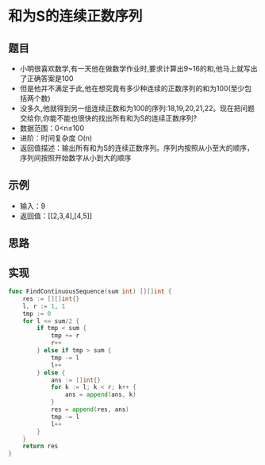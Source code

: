 # 和为S的连续正数序列

## 题目

* 小明很喜欢数学,有一天他在做数学作业时,要求计算出9~16的和,他马上就写出了正确答案是100
* 但是他并不满足于此,他在想究竟有多少种连续的正数序列的和为100(至少包括两个数)
* 没多久,他就得到另一组连续正数和为100的序列:18,19,20,21,22。现在把问题交给你,你能不能也很快的找出所有和为S的连续正数序列?
* 数据范围：0<n≤100
* 进阶：时间复杂度 O(n)
* 返回值描述：输出所有和为S的连续正数序列。序列内按照从小至大的顺序，序列间按照开始数字从小到大的顺序

## 示例

* 输入：9
* 返回值：[[2,3,4],[4,5]]

## 思路

## 实现

```go
func FindContinuousSequence(sum int) [][]int {
	res := [][]int{}
	l, r := 1, 1
	tmp := 0
	for l <= sum/2 {
		if tmp < sum {
			tmp += r
			r++
		} else if tmp > sum {
			tmp -= l
			l++
		} else {
			ans := []int{}
			for k := l; k < r; k++ {
				ans = append(ans, k)
			}
			res = append(res, ans)
			tmp -= l
			l++
		}
	}
	return res
}
```